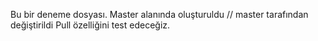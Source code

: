 
Bu bir deneme dosyası. Master alanında oluşturuldu
// master tarafından değiştirildi
Pull  özelliğini test edeceğiz.
